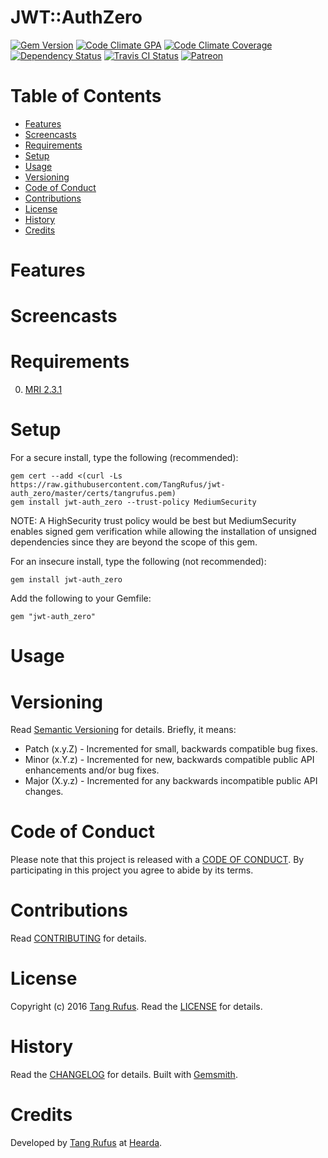# JWT::AuthZero

[![Gem Version](https://badge.fury.io/rb/jwt-auth_zero.svg)](http://badge.fury.io/rb/jwt-auth_zero)
[![Code Climate GPA](https://codeclimate.com/github/TangRufus/jwt-auth_zero.svg)](https://codeclimate.com/github/TangRufus/jwt-auth_zero)
[![Code Climate Coverage](https://codeclimate.com/github/TangRufus/jwt-auth_zero/coverage.svg)](https://codeclimate.com/github/TangRufus/jwt-auth_zero)
[![Dependency Status](https://gemnasium.com/badges/github.com/TangRufus/jwt-auth_zero.svg)](https://gemnasium.com/github.com/TangRufus/jwt-auth_zero)
[![Travis CI Status](https://secure.travis-ci.org/TangRufus/jwt-auth_zero.svg)](https://travis-ci.org/TangRufus/jwt-auth_zero)
[![Patreon](https://img.shields.io/badge/patreon-donate-brightgreen.svg)](https://www.patreon.com/tangrufus)


<!-- Tocer[start]: Auto-generated, don't remove. -->

# Table of Contents

- [Features](#features)
- [Screencasts](#screencasts)
- [Requirements](#requirements)
- [Setup](#setup)
- [Usage](#usage)
- [Versioning](#versioning)
- [Code of Conduct](#code-of-conduct)
- [Contributions](#contributions)
- [License](#license)
- [History](#history)
- [Credits](#credits)

<!-- Tocer[finish]: Auto-generated, don't remove. -->

# Features

# Screencasts

# Requirements

0. [MRI 2.3.1](https://www.ruby-lang.org)

# Setup

For a secure install, type the following (recommended):

    gem cert --add <(curl -Ls https://raw.githubusercontent.com/TangRufus/jwt-auth_zero/master/certs/tangrufus.pem)
    gem install jwt-auth_zero --trust-policy MediumSecurity

NOTE: A HighSecurity trust policy would be best but MediumSecurity enables signed gem verification while
allowing the installation of unsigned dependencies since they are beyond the scope of this gem.

For an insecure install, type the following (not recommended):

    gem install jwt-auth_zero

Add the following to your Gemfile:

    gem "jwt-auth_zero"

# Usage


# Versioning

Read [Semantic Versioning](http://semver.org) for details. Briefly, it means:

- Patch (x.y.Z) - Incremented for small, backwards compatible bug fixes.
- Minor (x.Y.z) - Incremented for new, backwards compatible public API enhancements and/or bug fixes.
- Major (X.y.z) - Incremented for any backwards incompatible public API changes.

# Code of Conduct

Please note that this project is released with a [CODE OF CONDUCT](CODE_OF_CONDUCT.md). By participating in this project
you agree to abide by its terms.

# Contributions

Read [CONTRIBUTING](CONTRIBUTING.md) for details.

# License

Copyright (c) 2016 [Tang Rufus](mailto:TangRufus@gmail.com).
Read the [LICENSE](LICENSE.md) for details.

# History

Read the [CHANGELOG](CHANGELOG.md) for details.
Built with [Gemsmith](https://github.com/bkuhlmann/gemsmith).

# Credits

Developed by [Tang Rufus](https://www.github.com/TangRufus) at [Hearda](https://www.hearda.com).

